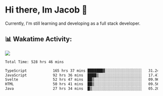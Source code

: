 # Hi there, Im Jacob 👋
Currently, I'm still learning and developing as a full stack developer.

## 📊 Wakatime Activity:

![](https://wakatime.com/share/@bfeff6fe-7f39-433c-bc17-53e716b9a274/c1084c79-5b1a-4658-a9e1-8a8ffabbc873.svg)

<!--START_SECTION:waka-->

```txt
Total Time: 528 hrs 46 mins

TypeScript            165 hrs 37 mins ███████▓░░░░░░░░░░░░░░░░░   31.24 %
JavaScript            92 hrs 36 mins  ████▒░░░░░░░░░░░░░░░░░░░░   17.47 %
Svelte                52 hrs 47 mins  ██▒░░░░░░░░░░░░░░░░░░░░░░   09.96 %
HTML                  50 hrs 41 mins  ██▒░░░░░░░░░░░░░░░░░░░░░░   09.56 %
Java                  27 hrs 34 mins  █▒░░░░░░░░░░░░░░░░░░░░░░░   05.20 %
```

<!--END_SECTION:waka-->
